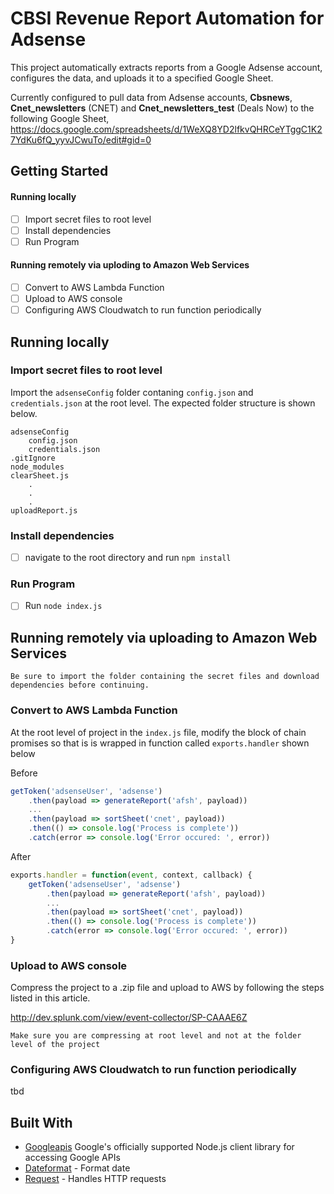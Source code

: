 # CBSI Revenue Report Automation for Adsense

This project automatically extracts reports from a Google Adsense account, configures the data, and uploads it to a specified Google Sheet.

Currently configured to pull data from Adsense accounts, **Cbsnews**, **Cnet_newsletters** (CNET) and **Cnet_newsletters_test** (Deals Now) to the following Google Sheet, https://docs.google.com/spreadsheets/d/1WeXQ8YD2lfkvQHRCeYTggC1K27YdKu6fQ_yyvJCwuTo/edit#gid=0



## Getting Started
#### Running locally
- [ ] Import secret files to root level
- [ ] Install dependencies
- [ ] Run Program

####  Running remotely via uploding to Amazon Web Services
- [ ]  Convert to AWS Lambda Function
- [ ] Upload to AWS console
- [ ] Configuring AWS Cloudwatch to run function periodically

## Running locally
### Import secret files to root level
Import the `adsenseConfig` folder contaning `config.json` and `credentials.json` at the root level.  The expected folder structure is shown below.

```
adsenseConfig
	config.json
	credentials.json
.gitIgnore
node_modules
clearSheet.js
	.
	.
	.  
uploadReport.js

```
###  Install dependencies
- [ ] navigate to the root directory and run `npm install`

###  Run Program
- [ ] Run `node index.js`

##  Running remotely via uploading to Amazon Web Services
```
Be sure to import the folder containing the secret files and download dependencies before continuing.
```

###  Convert to AWS Lambda Function

At the root level of project in the `index.js` file, modify the block of chain promises so that is is wrapped in function called `exports.handler` shown below

Before
``` js
getToken('adsenseUser', 'adsense')
	.then(payload => generateReport('afsh', payload))
	...
	.then(payload => sortSheet('cnet', payload))
	.then(() => console.log('Process is complete'))
	.catch(error => console.log('Error occured: ', error))

```
After
``` js
exports.handler = function(event, context, callback) {
    getToken('adsenseUser', 'adsense')
	    .then(payload => generateReport('afsh', payload))
		...
        .then(payload => sortSheet('cnet', payload))
        .then(() => console.log('Process is complete'))
        .catch(error => console.log('Error occured: ', error))
}
```

###  Upload to AWS console
Compress the project to a .zip file and upload to AWS by following the steps listed in this article.

http://dev.splunk.com/view/event-collector/SP-CAAAE6Z

```
Make sure you are compressing at root level and not at the folder level of the project
```

###   Configuring AWS Cloudwatch to run function periodically

tbd

## Built With

* [Googleapis](https://github.com/google/google-api-nodejs-client) Google's officially supported Node.js client library for accessing Google APIs
* [Dateformat](https://maven.apache.org/) - Format date
* [Request](https://rometools.github.io/rome/) - Handles HTTP requests
